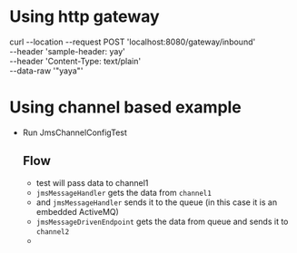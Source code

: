 

# Using http gateway
curl --location --request POST 'localhost:8080/gateway/inbound' \
--header 'sample-header: yay' \
--header 'Content-Type: text/plain' \
--data-raw '"yaya"'

# Using channel based example
- Run JmsChannelConfigTest
  ## Flow
    - test will pass data to channel1
    - `jmsMessageHandler` gets the data from `channel1`
    - and `jmsMessageHandler` sends it to the queue (in this case it is an embedded ActiveMQ)
    - `jmsMessageDrivenEndpoint` gets the data from queue and sends it to `channel2`
    - 